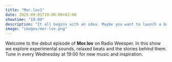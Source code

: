 ```yaml
---
title: "Mor.lov1"
date: 2025-09-01T19:00:00+02:00
showtime: "19:00"
description: "It all begins with an idea. Maybe you want to launch a business. Maybe you want to turn a hobby into something more. Or maybe you have a creative project to share with the world. Whatever it is, the way you tell your story online can make all the difference."
image: "images/mor-lov.png"
---
```

Welcome to the debut episode of **Mor.lov** on Radio Weesper. In this show we explore experimental sounds, relaxed beats and the stories behind them. Tune in every Wednesday at 19:00 for new music and inspiration.

